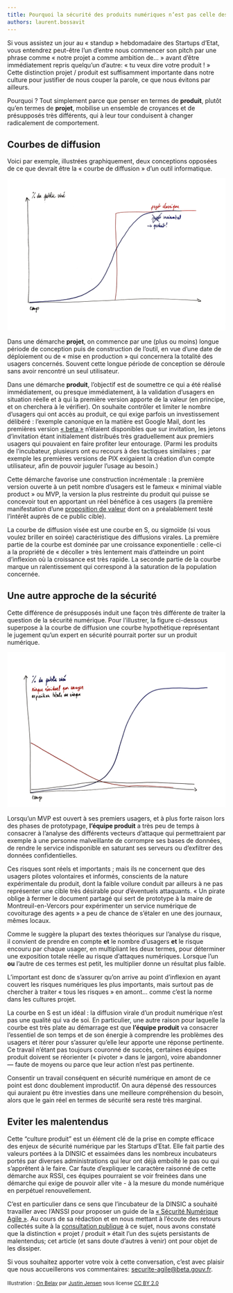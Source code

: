```yaml
---
title: Pourquoi la sécurité des produits numériques n’est pas celle des projets informatiques
authors: laurent.bossavit
---
```


Si vous assistez un jour au « standup » hebdomadaire des Startups d’Etat, vous entendrez peut-être l’un d’entre nous commencer son pitch par une phrase comme « notre projet a comme ambition de… » avant d’être immédiatement repris quelqu’un d’autre: « tu veux dire votre produit ! » Cette distinction projet / produit est suffisamment importante dans notre culture pour justifier de nous couper la parole, ce que nous évitons par ailleurs.

Pourquoi ? Tout simplement parce que penser en termes de **produit**, plutôt qu’en termes de **projet**, mobilise un ensemble de croyances et de présupposés très différents, qui à leur tour conduisent à changer radicalement de comportement.

<!--more-->

## Courbes de diffusion

Voici par exemple, illustrées graphiquement, deux conceptions opposées de ce que devrait être la « courbe de diffusion » d’un outil informatique.

![Démarche projet ou démarche produit ?](/img/posts/projet-vs-produit.png)

Dans une démarche **projet**, on commence par une (plus ou moins) longue période de conception puis de construction de l’outil, en vue d’une date de déploiement ou de « mise en production » qui concernera la totalité des usagers concernés. Souvent cette longue période de conception se déroule sans avoir rencontré un seul utilisateur.

Dans une démarche **produit**, l’objectif est de soumettre ce qui a été réalisé immédiatement, ou presque immédiatement, à la validation d’usagers en situation réelle et à qui la première version apporte de la valeur (en principe, et on cherchera à le vérifier). On souhaite contrôler et limiter le nombre d’usagers qui ont accès au produit, ce qui exige parfois un investissement délibéré : l’exemple canonique en la matière est Google Mail, dont les premières version [« beta »](https://en.wikipedia.org/wiki/Perpetual_beta) n’étaient disponibles que sur invitation, les jetons d’invitation étant initialement distribués très graduellement aux premiers usagers qui pouvaient en faire profiter leur entourage. (Parmi les produits de l’incubateur, plusieurs ont eu recours à des tactiques similaires ; par exemple les premières versions de PIX exigaient la création d’un compte utilisateur, afin de pouvoir juguler l’usage au besoin.)

Cette démarche favorise une construction incrémentale : la première version ouverte à un petit nombre d’usagers est le fameux « minimal viable product » ou MVP, la version la plus restreinte du produit qui puisse se concevoir tout en apportant un réel bénéfice à ces usagers (la première manifestation d’une [proposition de valeur](https://beta.gouv.fr/2017/07/21/comment-choisir-vocabulaire-proposition-valeur.html) dont on a préalablement testé l’intérêt auprès de ce public cible).

La courbe de diffusion visée est une courbe en S, ou sigmoïde (si vous voulez briller en soirée) caractéristique des diffusions virales. La première partie de la courbe est dominée par une croissance exponentielle : celle-ci a la propriété de « décoller » très lentement mais d’atteindre un point d’inflexion où la croissance est très rapide. La seconde partie de la courbe marque un ralentissement qui correspond à la saturation de la population concernée.

## Une autre approche de la sécurité

Cette différence de présupposés induit une façon très différente de traiter la question de la sécurité numérique. Pour l’illustrer, la figure ci-dessous superpose à la courbe de diffusion une courbe hypothétique représentant le jugement qu’un expert en sécurité pourrait porter sur un produit numérique.

![Courbe de risque d'un produit](/img/posts/risque-produit.png)

Lorsqu’un MVP est ouvert à ses premiers usagers, et à plus forte raison lors des phases de prototypage, **l’équipe produit** a très peu de temps à consacrer à l’analyse des différents vecteurs d’attaque qui permettraient par exemple à une personne malveillante de corrompre ses bases de données, de rendre le service indisponible en saturant ses serveurs ou d’exfiltrer des données confidentielles.

Ces risques sont réels et importants ; mais ils ne concernent que des usagers pilotes volontaires et informés, conscients de la nature expérimentale du produit, dont la faible voilure conduit par ailleurs à ne pas représenter une cible très désirable pour d’éventuels attaquants. « Un pirate oblige à fermer le document partagé qui sert de prototype à la maire de Montreuil-en-Vercors pour expérimenter un service numérique de covoiturage des agents » a peu de chance de s’étaler en une des journaux, mêmes locaux.

Comme le suggère la plupart des textes théoriques sur l’analyse du risque, il convient de prendre en compte **et** le nombre d’usagers **et** le risque encouru par chaque usager, en multipliant les deux termes, pour déterminer une exposition totale réelle au risque d’attaques numériques. Lorsque l’un **ou** l’autre de ces termes est petit, les multiplier donne un résultat plus faible.

L’important est donc de s’assurer qu’on arrive au point d’inflexion en ayant couvert les risques numériques les plus importants, mais surtout pas de chercher à traiter « tous les risques » en amont… comme c’est la norme dans les cultures projet.

La courbe en S est un idéal : la diffusion virale d’un produit numérique n’est pas une qualité qui va de soi. En particulier, une autre raison pour laquelle la courbe est très plate au démarrage est que **l’équipe produit** va consacrer l’essentiel de son temps et de son énergie à comprendre les problèmes des usagers et itérer pour s’assurer qu’elle leur apporte une réponse pertinente. Ce travail n’étant pas toujours couronné de succès, certaines équipes produit doivent se réorienter (« pivoter » dans le jargon), voire abandonner — faute de moyens ou parce que leur action n’est pas pertinente.

Consentir un travail conséquent en sécurité numérique en amont de ce point est donc doublement improductif. On aura dépensé des ressources qui auraient pu être investies dans une meilleure compréhension du besoin, alors que le gain réel en termes de sécurité sera resté très marginal.

## Eviter les malentendus

Cette “culture produit” est un élément clé de la prise en compte efficace des enjeux de sécurité numérique par les Startups d’Etat. Elle fait partie des valeurs portées à la DINSIC et essaimées dans les nombreux incubateurs portés par diverses administrations qui leur ont déjà emboîté le pas ou qui s’apprêtent à le faire. Car faute d’expliquer le caractère raisonné de cette démarche aux RSSI, ces équipes pourraient se voir freinées dans une démarche qui exige de pouvoir aller vite - à la mesure du monde numérique en perpétuel renouvellement.

C’est en particulier dans ce sens que l’incubateur de la DINSIC a souhaité travailler avec l’ANSSI pour proposer un guide de la [« Sécurité Numérique Agile »](https://betagouv.gitbooks.io/securite-numerique-agile/). Au cours de sa rédaction et en nous mettant à l’écoute des retours collectés suite à la [consultation publique](https://democracyos.consultation.etalab.gouv.fr/secnumagile/topic/597064afdb768b751899e575) à ce sujet, nous avons constaté que la distinction « projet / produit » était l’un des sujets persistants de malentendus; cet article (et sans doute d’autres à venir) ont pour objet de les dissiper.

Si vous souhaitez apporter votre voix à cette conversation, c’est avec plaisir que nous accueillerons vos commentaires: [securite-agile@beta.gouv.fr](mailto:securite-agile@beta.gouv.fr).

<small>Illustration : <a title="On Belay" href="https://www.flickr.com/photos/justinjensen/5036776310/">On Belay</a> par <a href="https://www.flickr.com/photos/justinjensen/">Justin Jensen</a> sous license <a href="https://creativecommons.org/licenses/by/2.0/">CC BY 2.0</a></small>
